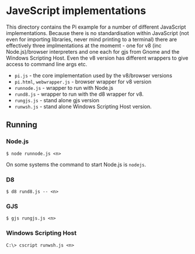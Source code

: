 # JaveScript implementations

This directory contains the Pi example for a number of different JavaScript implementations.  Because there is no standardisation within JavaScript (not even for importing libraries, never mind printing to a terminal) there are effectively three implmentations at the momemt - one for v8 (inc Node.js)/browser interpreters and one each for gjs from Gnome and the Windows Scripting Host.  Even the v8 version has different wrappers to give access to command line args etc.

 * `pi.js` - the core implementation used by the v8/browser versions
 * `pi.html`, `webwrapper.js` - browser wrapper for v8 version
 * `runnode.js` - wrapper to run with Node.js
 * `rund8.js` - wrapper to run with the d8 wrapper for v8.
 * `rungjs.js` - stand alone gjs version
 * `runwsh.js` - stand alone Windows Scripting Host version.

## Running

### Node.js

```
$ node runnode.js <n>
```

On some systems the command to start Node.js is `nodejs`.

### D8

```
$ d8 rund8.js -- <n>
```

### GJS

```
$ gjs rungjs.js <n>
```

### Windows Scripting Host

```
C:\> cscript runwsh.js <n>
```
